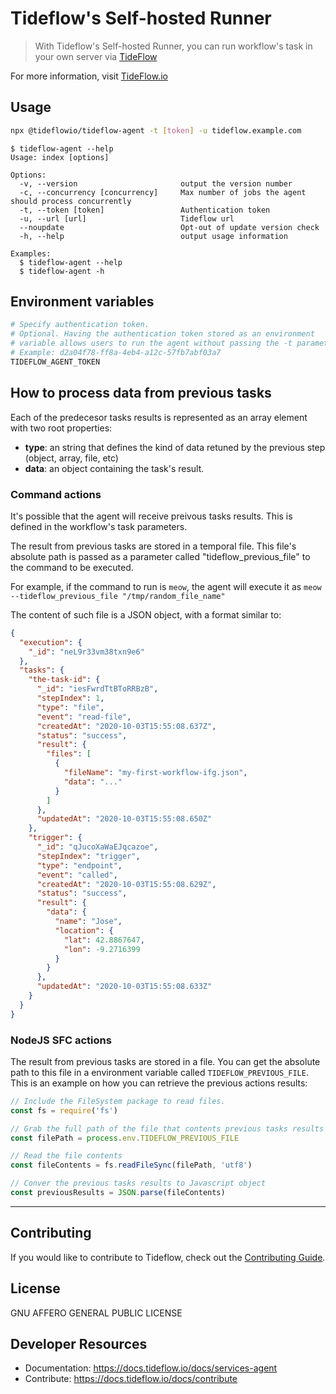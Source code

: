 # Tideflow's Self-hosted Runner 

> With Tideflow's Self-hosted Runner, you can run workflow's task in your own server via [TideFlow](https://www.tideflow.io)

For more information, visit [TideFlow.io](https://www.tideflow.io)

## Usage

```bash
npx @tideflowio/tideflow-agent -t [token] -u tideflow.example.com
```

    $ tideflow-agent --help
    Usage: index [options]

    Options:
      -v, --version                       output the version number
      -c, --concurrency [concurrency]     Max number of jobs the agent should process concurrently
      -t, --token [token]                 Authentication token
      -u, --url [url]                     Tideflow url
      --noupdate                          Opt-out of update version check
      -h, --help                          output usage information

    Examples:
      $ tideflow-agent --help
      $ tideflow-agent -h

## Environment variables

```bash
# Specify authentication token.
# Optional. Having the authentication token stored as an environment
# variable allows users to run the agent without passing the -t parameter.
# Example: d2a04f78-ff8a-4eb4-a12c-57fb7abf03a7
TIDEFLOW_AGENT_TOKEN
```

## How to process data from previous tasks

Each of the predecesor tasks results is represented as an array element with
two root properties:

- **type**: an string that defines the kind of data retuned by the previous
step (object, array, file, etc)
- **data**: an object containing the task's result.

### Command actions

It's possible that the agent will receive preivous tasks results. This is
defined in the workflow's task parameters.

The result from previous tasks are stored in a temporal file. This file's
absolute path is passed as a parameter called "tideflow_previous_file" to the
command to be executed.

For example, if the command to run is `meow`, the agent will execute it as
`meow --tideflow_previous_file "/tmp/random_file_name"`

The content of such file is a JSON object, with a format similar to:

```json
{
  "execution": {
    "_id": "neL9r33vm38txn9e6"
  },
  "tasks": {
    "the-task-id": {
      "_id": "iesFwrdTtBToRRBzB",
      "stepIndex": 1,
      "type": "file",
      "event": "read-file",
      "createdAt": "2020-10-03T15:55:08.637Z",
      "status": "success",
      "result": {
        "files": [
          {
            "fileName": "my-first-workflow-ifg.json",
            "data": "..."
          }
        ]
      },
      "updatedAt": "2020-10-03T15:55:08.650Z"
    },
    "trigger": {
      "_id": "qJucoXaWaEJqcazoe",
      "stepIndex": "trigger",
      "type": "endpoint",
      "event": "called",
      "createdAt": "2020-10-03T15:55:08.629Z",
      "status": "success",
      "result": {
        "data": {
          "name": "Jose",
          "location": {
            "lat": 42.8867647,
            "lon": -9.2716399
          }
        }
      },
      "updatedAt": "2020-10-03T15:55:08.633Z"
    }
  }
}
```

### NodeJS SFC actions

The result from previous tasks are stored in a file. You can get the absolute
path to this file in a environment variable called `TIDEFLOW_PREVIOUS_FILE`.
This is an example on how you can retrieve the previous actions results:

```javascript
// Include the FileSystem package to read files.
const fs = require('fs')

// Grab the full path of the file that contents previous tasks results
const filePath = process.env.TIDEFLOW_PREVIOUS_FILE

// Read the file contents
const fileContents = fs.readFileSync(filePath, 'utf8')

// Conver the previous tasks results to Javascript object
const previousResults = JSON.parse(fileContents)
```

---

## Contributing

If you would like to contribute to Tideflow, check out the
[Contributing Guide](https://docs.tideflow.io/docs/contribute).

## License

GNU AFFERO GENERAL PUBLIC LICENSE

## Developer Resources

- Documentation: https://docs.tideflow.io/docs/services-agent
- Contribute: https://docs.tideflow.io/docs/contribute
